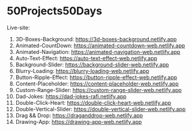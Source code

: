 # 50Projects50Days
Live-site: <br>
1. 3D-Boxes-Background: https://3d-boxes-background.netlify.app <br>
2. Animated-CountDown: https://animated-countdown-web.netlify.app <br>
3. Animated-Navigation: https://animated-navigation-web.netlify.app <br>
4. Auto-Text-Effect: https://auto-text-effect-web.netlify.app <br>
5. Background-Slider: https://background-slider-web.netlify.app <br>
6. Blurry-Loading: https://blurry-loading-web.netlify.app <br>
7. Button-Ripple-Effect: https://button-ripple-effect-web.netlify.app <br>
8. Content-Placeholder: https://content-placeholder-web.netlify.app <br>
9. Custom-Range-Slider: https://custom-range-slider-web.netlify.app <br>
10. Dad-Jokes: https://dad-jokes-rafi.netlify.app <br>
11. Double-Click-Heart: https://double-click-heart-web.netlify.app <br>
12. Double-Vertical-Slider: https://double-vertical-slider-web.netlify.app <br>
13. Drag && Drop: https://draganddrop-web.netlify.app <br>
14. Drawing-App: https://drawing-app-web.netlify.app

